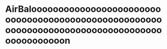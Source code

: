 # AirBalooooooooooooooooooooooooooooooooooooooooooooooooooooooooooooooooooooooooooooooooooooooooooooon